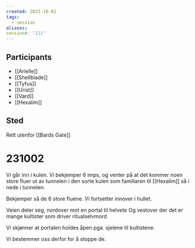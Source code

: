 ```yaml
---
created: 2023-10-02
tags:
  - session
aliases: 
session#: "111"
---
```


## Participants
- [[Arielle]]
- [[Shellblade]]
- [[Tyfus]]
- [[Urist]]
- [[Vard]]
- [[Hexalim]]

## Sted
Rett utenfor [[Bards Gate]]
# 231002
Vi går inn i kulen. Vi bekjemper 6 imps, og venter på at det kommer noen store fluer ut av tunnelen i den sorte kulen som familiaren til [[Hexalim]] så i nede i tunnelen. 

Bekjemper så de 6 store fluene. Vi fortsetter innover i hullet.

Veien deler seg, nordover mot en portal til helvete
Og vestover der det er mange kultister som driver ritualselvmord

Vi skjønner at portalen holdes åpen pga. sjelene til kultistene.

Vi bestemmer oss derfor for å stoppe de.

